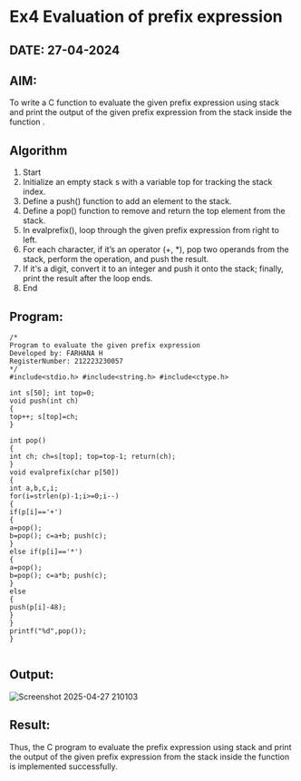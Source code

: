 # Ex4 Evaluation of prefix expression
## DATE: 27-04-2024
## AIM:
To write a C function to evaluate the given prefix expression using stack and print the output of the given prefix expression from the stack inside the function . 

## Algorithm
1.	Start
2.	Initialize an empty stack s with a variable top for tracking the stack index.
3.	Define a push() function to add an element to the stack.
4.	Define a pop() function to remove and return the top element from the stack.
5.	In evalprefix(), loop through the given prefix expression from right to left.
6.	For each character, if it’s an operator (+, *), pop two operands from the stack, perform the operation, and push the result.
7.	If it's a digit, convert it to an integer and push it onto the stack; finally, print the result after the loop ends.
8.	End 

## Program:
```
/*
Program to evaluate the given prefix expression
Developed by: FARHANA H
RegisterNumber: 212223230057
*/
#include<stdio.h> #include<string.h> #include<ctype.h>

int s[50]; int top=0;
void push(int ch)
{
top++; s[top]=ch;
}

int pop()
{
int ch; ch=s[top]; top=top-1; return(ch);
}
void evalprefix(char p[50])
{
int a,b,c,i;
for(i=strlen(p)-1;i>=0;i--)
{
if(p[i]=='+')
{
a=pop();
b=pop(); c=a+b; push(c);
}
else if(p[i]=='*')
{
a=pop();
b=pop(); c=a*b; push(c);
}
else
{
push(p[i]-48);
}
}
printf("%d",pop());
}


```

## Output:


![Screenshot 2025-04-27 210103](https://github.com/user-attachments/assets/9c3c7db0-9189-4ca4-9330-8fe8ee6b0268)


## Result:
Thus, the C program to evaluate the prefix expression using stack and print the output of the given prefix expression from the stack inside the function is implemented successfully.
